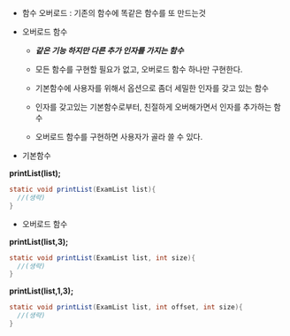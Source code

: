 + 함수 오버로드 : 기존의 함수에 똑같은 함수를 또 만드는것 



+ 오버로드 함수

  + ***같은 기능 하지만 다른 추가 인자를 가지는 함수***

  + 모든 함수를 구현할 필요가 없고, 오버로드 함수 하나만 구현한다.

  + 기본함수에 사용자를 위해서 옵션으로 좀더 세밀한 인자를 갖고 있는 함수

  + 인자를 갖고있는 기본함수로부터, 친절하게 오버해가면서 인자를 추가하는 함수

  + 오버로드 함수를 구현하면 사용자가 골라 쓸 수 있다.


+ 기본함수


**printList(list);**
  ```java
  static void printList(ExamList list){
    //(생략)
  }
  ```
 
 
 
+ 오버로드 함수
 

**printList(list,3);**
  ```java
  static void printList(ExamList list, int size){
    //(생략)
  }
  ```
 
  **printList(list,1,3);**
  ```java
  static void printList(ExamList list, int offset, int size){
    //(생략)
  }
  ```
